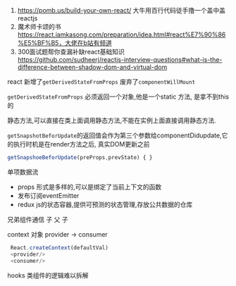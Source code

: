 1. https://pomb.us/build-your-own-react/ 大牛用百行代码徒手撸一个盖中盖reactjs
2. 魔术师卡颂的书 https://react.iamkasong.com/preparation/idea.html#react%E7%90%86%E5%BF%B5，大佬在b站有频道
3. 300面试题帮你查漏补缺react基础知识 https://github.com/sudheerj/reactjs-interview-questions#what-is-the-difference-between-shadow-dom-and-virtual-dom



react 新增了`getDerivedStateFromProps` 废弃了`componentWillMount` 

`getDerivedStateFromProps` 必须返回一个对象,他是一个static 方法, 是拿不到this的

静态方法,可以直接在类上面调用静态方法,不能在实例上面直接调用静态方法.

`getSnapshotBeforUpdate`的返回值会作为第三个参数给componentDidupdate,它的执行时机是在render方法之后, 真实DOM更新之前

```javascript
getSnapshoeBeforUpdate(preProps,prevState) { }
```

单项数据流
+ props 形式是多样的,可以是绑定了当前上下文的函数
+ 发布订阅eventEmitter
+ redux js的状态容器,提供可预测的状态管理,存放公共数据的仓库

兄弟组件通信
子 父 子

 context 对象  provider  -> consumer
```js
 React.createContext(defaultVal) 
 <provider/>
 <consumer/>
 ```


 hooks 
 类组件的逻辑难以拆解
 
